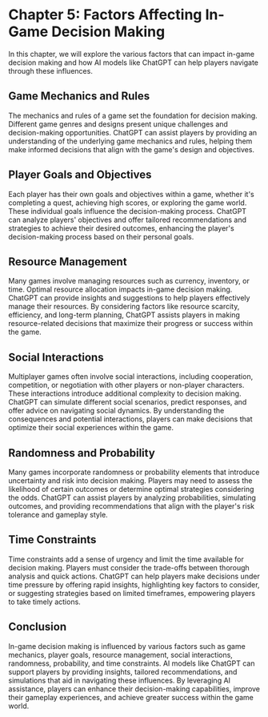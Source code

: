 Chapter 5: Factors Affecting In-Game Decision Making
====================================================

In this chapter, we will explore the various factors that can impact in-game decision making and how AI models like ChatGPT can help players navigate through these influences.

Game Mechanics and Rules
------------------------

The mechanics and rules of a game set the foundation for decision making. Different game genres and designs present unique challenges and decision-making opportunities. ChatGPT can assist players by providing an understanding of the underlying game mechanics and rules, helping them make informed decisions that align with the game's design and objectives.

Player Goals and Objectives
---------------------------

Each player has their own goals and objectives within a game, whether it's completing a quest, achieving high scores, or exploring the game world. These individual goals influence the decision-making process. ChatGPT can analyze players' objectives and offer tailored recommendations and strategies to achieve their desired outcomes, enhancing the player's decision-making process based on their personal goals.

Resource Management
-------------------

Many games involve managing resources such as currency, inventory, or time. Optimal resource allocation impacts in-game decision making. ChatGPT can provide insights and suggestions to help players effectively manage their resources. By considering factors like resource scarcity, efficiency, and long-term planning, ChatGPT assists players in making resource-related decisions that maximize their progress or success within the game.

Social Interactions
-------------------

Multiplayer games often involve social interactions, including cooperation, competition, or negotiation with other players or non-player characters. These interactions introduce additional complexity to decision making. ChatGPT can simulate different social scenarios, predict responses, and offer advice on navigating social dynamics. By understanding the consequences and potential interactions, players can make decisions that optimize their social experiences within the game.

Randomness and Probability
--------------------------

Many games incorporate randomness or probability elements that introduce uncertainty and risk into decision making. Players may need to assess the likelihood of certain outcomes or determine optimal strategies considering the odds. ChatGPT can assist players by analyzing probabilities, simulating outcomes, and providing recommendations that align with the player's risk tolerance and gameplay style.

Time Constraints
----------------

Time constraints add a sense of urgency and limit the time available for decision making. Players must consider the trade-offs between thorough analysis and quick actions. ChatGPT can help players make decisions under time pressure by offering rapid insights, highlighting key factors to consider, or suggesting strategies based on limited timeframes, empowering players to take timely actions.

Conclusion
----------

In-game decision making is influenced by various factors such as game mechanics, player goals, resource management, social interactions, randomness, probability, and time constraints. AI models like ChatGPT can support players by providing insights, tailored recommendations, and simulations that aid in navigating these influences. By leveraging AI assistance, players can enhance their decision-making capabilities, improve their gameplay experiences, and achieve greater success within the game world.
